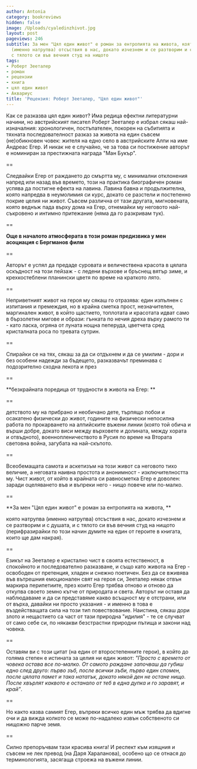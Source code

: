 ```yaml
---
author: Antonia
category: bookreviews
hidden: false
image: /Uploads/cyaledinzhivot.jpg
layout: post
pageviews: 246
subtitle: За мен "Цял един живот" е роман за ентропията на живота, която натрупва
  (именно натрупва) отсъствия в нас, докато изчезнем и се разтворим и с душата, и
  с тялото си във вечния студ на нищото
tags:
- Роберт Зееталер
- роман
- рецензии
- книга
- цял един живот
- Аквариус
title: 'Рецензия: Роберт Зееталер, "Цял един живот"'
---
```


Как се разказва цял един живот? Има редица ефектни литературни начини, но австрийският писател Роберт Зееталер е избрал сякаш най-изначалния: хронологичен, постъпателен, покорен на събитията и тяхната последователност разказ за живота на един съвсем (не)обикновен човек: жителя на едно село в австрийските Алпи на име Андреас Егер. И никак не е случайно, че за това си постижение авторът е номиниран за престижната награда "Ман Букър".

\==

Следвайки Егер от раждането до смъртта му, с минимални отклонения напред или назад във времето, този на практика биографичен роман успява да постигне ефекта на лавина. Лавина бавна и продължителна, която напредва в неумолимия си курс, докато се разстели и постепенно покрие целия ни живот. Съвсем различна от тази другата, мигновената, която веднъж пада върху дома на Егер, отнемайки му неговото най-съкровено и интимно притежание (няма да го разкривам тук).

\==

**Още в началото атмосферата в този роман предизвика у мен асоциация с Бергманов филм**

\==

Авторът е успял да предаде суровата и величествена красота в цялата оскъдност на този пейзаж - с ледени върхове и бръснещ вятър зиме, и крехкостеблени планински цветя по време на краткото лято. 

\==

Неприветният живот на героя му сякаш го отразява: един изпълнен с изпитания и премеждия, но в крайна сметка прост, незначителен, маргинален живот, в който щастието, топлотата и красотата идват само в бързолетни мигове и образи: гънката по нечия дреха върху рамото ти - като ласка, огряна от луната нощна пеперуда, цветчета сред кристалната роса по тревата сутрин.

\==

Спирайки се на тях, сякаш за да си отдъхнем и да се умилим - дори и без особени надежди за бъдещето, разказвачът преминава с подозрително сходна лекота и през 

\==

**безкрайната поредица от трудности в живота на Егер: **

\==

детството му на прибрано и необичано дете, търпящо побои и осакатено физически до живот, годините на физически непосилна работа по прокарването на алпийските въжени линии (която той обича и върши добре, докато виси между върховете и долината, между хората и отвъдното), военнопленичеството в Русия по време на Втората световна война, загубата на най-скъпото.

\==

Всеобемащата самота и аскетизъм на този живот са неговото тихо величие, а неговата наивна простота и анонимност - изключителността му. Чист живот, от който в крайната си равносметка Егер е доволен: заради оцеляването във и въпреки него - нищо повече или по-малко.

\==

**За мен "Цял един живот" е роман за ентропията на живота, **

която натрупва (именно натрупва) отсъствия в нас, докато изчезнем и се разтворим и с душата, и с тялото си във вечния студ на нищото (перифразирайки по този начин думите на един от героите в книгата, които ще дам накрая).

\==

Езикът на Зееталер е кристално чист в своята естественост, в спокойното и последователно разказване, и също като живота на Егер - освободен от претенция, хладен и снежно поетичен. Без да се вживява във вътрешния емоционален свят на героя си, Зееталер някак отвън маркира перипетиите, през които Егер трябва отново и отново да откупва своето земно кътче от природата и света. Авторът ни оставя да наблюдаваме и да си представяме какво всъщност му е отстрани, или от върха, давайки ни просто указания - и именно в това е въздействащата сила на този тип повествование. Наистина, сякаш дори злото и нещастието са част от тази природна "идилия" - те се случват от само себе си, по някакви безстрастни природни пътища и закони над човека.

\==

Оставям ви с този цитат (на един от второстепенните герои), в който до голяма степен е истината за целия ни един живот: _"Просто с времето от човека остава все по-малко. От самото раждане започваш да губиш едно след друго: първо зъб, после всички зъби, първо един спомен, после цялата памет и така нататък, докато някой ден не остане нищо. После хвърлят каквото е останало от теб в една дупка и го заравят, и край"_.

\==

Но както казва самият Егер, въпреки всичко един мъж трябва да вдигне очи и да вижда колкото се може по-надалеко извън собственото си нищожно парче земя.

\==

Силно препоръчвам тази красива книга! И респект към изящния и съвсем не лек превод (на Даря Хараланова), особено що се отнася до терминологията, засягаща строежа на въжени линии.
